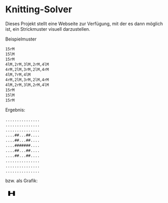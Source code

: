 # Knitting-Solver

Dieses Projekt stellt eine Webseite zur Verfügung, mit der es dann möglich ist, ein Strickmuster visuell darzustellen.

Beispielmuster
```
15rM
15lM
15rM
4lM,2rM,3lM,2rM,4lM
4rM,2lM,3rM,2lM,4rM
4lM,7rM,4lM
4rM,2lM,3rM,2lM,4rM
4lM,2rM,3lM,2rM,4lM
15rM
15lM
15rM
```

Ergebnis:
```
...............
...............
...............
....##...##....
....##...##....
....#######....
....##...##....
....##...##....
...............
...............
...............
```

bzw. als Grafik:

![Ergebnis als Grafik](Example.png)
